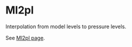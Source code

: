 # Ml2pl
Interpolation from model levels to pressure levels.

See [Ml2pl page](http://lmdz.lmd.jussieu.fr/utilisateurs/outils/utilisation-de-lmdz#section-9).
